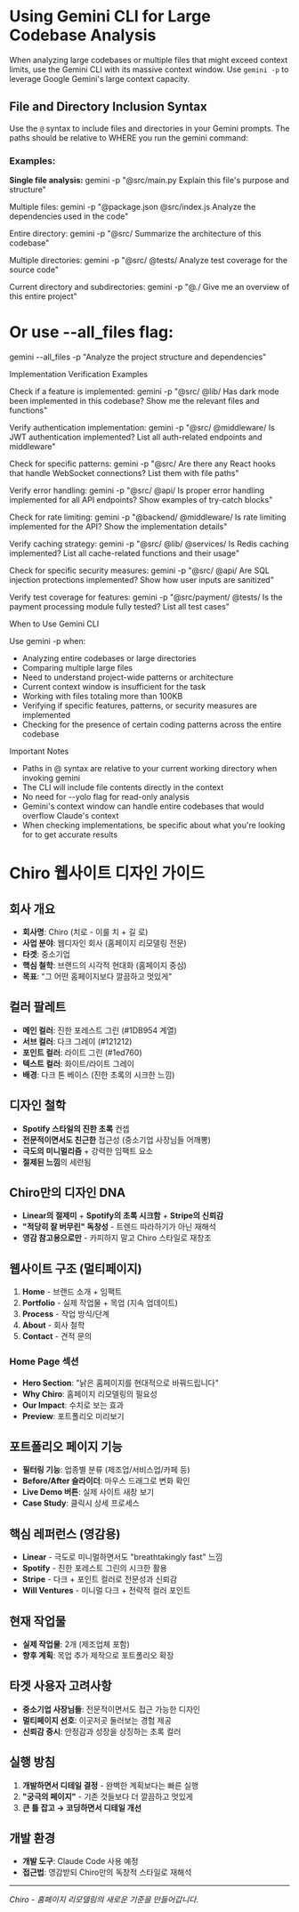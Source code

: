 # Using Gemini CLI for Large Codebase Analysis

When analyzing large codebases or multiple files that might exceed context limits, use the Gemini CLI with its massive
context window. Use `gemini -p` to leverage Google Gemini's large context capacity.

## File and Directory Inclusion Syntax

Use the `@` syntax to include files and directories in your Gemini prompts. The paths should be relative to WHERE you run the
  gemini command:

### Examples:

**Single file analysis:**
gemini -p "@src/main.py Explain this file's purpose and structure"

Multiple files:
gemini -p "@package.json @src/index.js Analyze the dependencies used in the code"

Entire directory:
gemini -p "@src/ Summarize the architecture of this codebase"

Multiple directories:
gemini -p "@src/ @tests/ Analyze test coverage for the source code"

Current directory and subdirectories:
gemini -p "@./ Give me an overview of this entire project"

# Or use --all_files flag:
gemini --all_files -p "Analyze the project structure and dependencies"

Implementation Verification Examples

Check if a feature is implemented:
gemini -p "@src/ @lib/ Has dark mode been implemented in this codebase? Show me the relevant files and functions"

Verify authentication implementation:
gemini -p "@src/ @middleware/ Is JWT authentication implemented? List all auth-related endpoints and middleware"

Check for specific patterns:
gemini -p "@src/ Are there any React hooks that handle WebSocket connections? List them with file paths"

Verify error handling:
gemini -p "@src/ @api/ Is proper error handling implemented for all API endpoints? Show examples of try-catch blocks"

Check for rate limiting:
gemini -p "@backend/ @middleware/ Is rate limiting implemented for the API? Show the implementation details"

Verify caching strategy:
gemini -p "@src/ @lib/ @services/ Is Redis caching implemented? List all cache-related functions and their usage"

Check for specific security measures:
gemini -p "@src/ @api/ Are SQL injection protections implemented? Show how user inputs are sanitized"

Verify test coverage for features:
gemini -p "@src/payment/ @tests/ Is the payment processing module fully tested? List all test cases"

When to Use Gemini CLI

Use gemini -p when:
- Analyzing entire codebases or large directories
- Comparing multiple large files
- Need to understand project-wide patterns or architecture
- Current context window is insufficient for the task
- Working with files totaling more than 100KB
- Verifying if specific features, patterns, or security measures are implemented
- Checking for the presence of certain coding patterns across the entire codebase

Important Notes

- Paths in @ syntax are relative to your current working directory when invoking gemini
- The CLI will include file contents directly in the context
- No need for --yolo flag for read-only analysis
- Gemini's context window can handle entire codebases that would overflow Claude's context
- When checking implementations, be specific about what you're looking for to get accurate results

# Chiro 웹사이트 디자인 가이드

## 회사 개요
- **회사명**: Chiro (치로 - 이룰 치 + 길 로)
- **사업 분야**: 웹디자인 회사 (홈페이지 리모델링 전문)
- **타겟**: 중소기업
- **핵심 철학**: 브랜드의 시각적 현대화 (홈페이지 중심)
- **목표**: "그 어떤 홈페이지보다 깔끔하고 멋있게"

## 컬러 팔레트
- **메인 컬러**: 진한 포레스트 그린 (#1DB954 계열)
- **서브 컬러**: 다크 그레이 (#121212)
- **포인트 컬러**: 라이트 그린 (#1ed760)
- **텍스트 컬러**: 화이트/라이트 그레이
- **배경**: 다크 톤 베이스 (진한 초록의 시크한 느낌)

## 디자인 철학
- **Spotify 스타일의 진한 초록** 컨셉
- **전문적이면서도 친근한** 접근성 (중소기업 사장님들 어깨뽕)
- **극도의 미니멀리즘** + 강력한 임팩트 요소
- **절제된 느낌**의 세련됨

## Chiro만의 디자인 DNA
- **Linear의 절제미** + **Spotify의 초록 시크함** + **Stripe의 신뢰감**
- **"적당히 잘 버무린" 독창성** - 트렌드 따라하기가 아닌 재해석
- **영감 참고용으로만** - 카피하지 말고 Chiro 스타일로 재창조

## 웹사이트 구조 (멀티페이지)
1. **Home** - 브랜드 소개 + 임팩트
2. **Portfolio** - 실제 작업물 + 목업 (지속 업데이트)
3. **Process** - 작업 방식/단계  
4. **About** - 회사 철학
5. **Contact** - 견적 문의

### Home Page 섹션
- **Hero Section**: "낡은 홈페이지를 현대적으로 바꿔드립니다"
- **Why Chiro**: 홈페이지 리모델링의 필요성
- **Our Impact**: 수치로 보는 효과
- **Preview**: 포트폴리오 미리보기

## 포트폴리오 페이지 기능
- **필터링 기능**: 업종별 분류 (제조업/서비스업/카페 등)
- **Before/After 슬라이더**: 마우스 드래그로 변화 확인
- **Live Demo 버튼**: 실제 사이트 새창 보기
- **Case Study**: 클릭시 상세 프로세스

## 핵심 레퍼런스 (영감용)
- **Linear** - 극도로 미니멀하면서도 "breathtakingly fast" 느낌
- **Spotify** - 진한 포레스트 그린의 시크한 활용
- **Stripe** - 다크 + 포인트 컬러로 전문성과 신뢰감
- **Will Ventures** - 미니멀 다크 + 전략적 컬러 포인트

## 현재 작업물
- **실제 작업물**: 2개 (제조업체 포함)
- **향후 계획**: 목업 추가 제작으로 포트폴리오 확장

## 타겟 사용자 고려사항
- **중소기업 사장님들**: 전문적이면서도 접근 가능한 디자인
- **멀티페이지 선호**: 이곳저곳 둘러보는 경험 제공
- **신뢰감 중시**: 안정감과 성장을 상징하는 초록 컬러

## 실행 방침
1. **개발하면서 디테일 결정** - 완벽한 계획보다는 빠른 실행
2. **"궁극의 페이지"** - 기존 것들보다 더 깔끔하고 멋있게
3. **큰 틀 잡고 → 코딩하면서 디테일 개선**

## 개발 환경
- **개발 도구**: Claude Code 사용 예정
- **접근법**: 영감받되 Chiro만의 독창적 스타일로 재해석

---
*Chiro - 홈페이지 리모델링의 새로운 기준을 만들어갑니다.*
